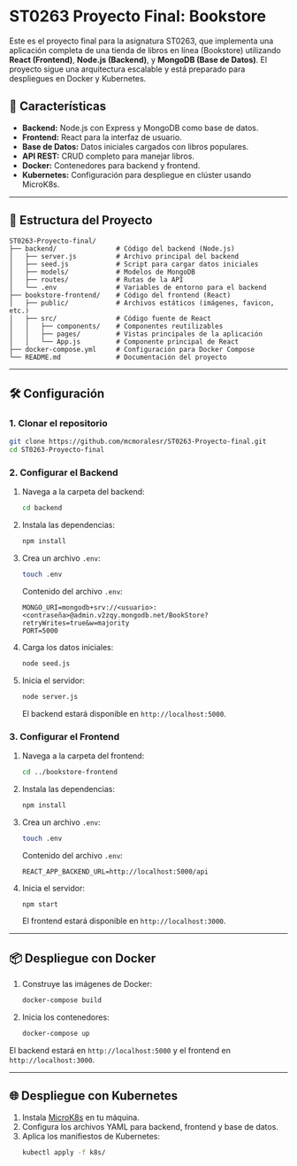 # ST0263 Proyecto Final: Bookstore

Este es el proyecto final para la asignatura ST0263, que implementa una aplicación completa de una tienda de libros en línea (Bookstore) utilizando **React (Frontend)**, **Node.js (Backend)**, y **MongoDB (Base de Datos)**. El proyecto sigue una arquitectura escalable y está preparado para despliegues en Docker y Kubernetes.

## 🚀 Características

- **Backend:** Node.js con Express y MongoDB como base de datos.
- **Frontend:** React para la interfaz de usuario.
- **Base de Datos:** Datos iniciales cargados con libros populares.
- **API REST:** CRUD completo para manejar libros.
- **Docker:** Contenedores para backend y frontend.
- **Kubernetes:** Configuración para despliegue en clúster usando MicroK8s.

---

## 📂 Estructura del Proyecto

```
ST0263-Proyecto-final/
├── backend/               # Código del backend (Node.js)
│   ├── server.js          # Archivo principal del backend
│   ├── seed.js            # Script para cargar datos iniciales
│   ├── models/            # Modelos de MongoDB
│   ├── routes/            # Rutas de la API
│   └── .env               # Variables de entorno para el backend
├── bookstore-frontend/    # Código del frontend (React)
│   ├── public/            # Archivos estáticos (imágenes, favicon, etc.)
│   ├── src/               # Código fuente de React
│   │   ├── components/    # Componentes reutilizables
│   │   ├── pages/         # Vistas principales de la aplicación
│   │   └── App.js         # Componente principal de React
├── docker-compose.yml     # Configuración para Docker Compose
└── README.md              # Documentación del proyecto
```

---

## 🛠️ Configuración

### **1. Clonar el repositorio**
```bash
git clone https://github.com/mcmoralesr/ST0263-Proyecto-final.git
cd ST0263-Proyecto-final
```

### **2. Configurar el Backend**
1. Navega a la carpeta del backend:
   ```bash
   cd backend
   ```
2. Instala las dependencias:
   ```bash
   npm install
   ```
3. Crea un archivo `.env`:
   ```bash
   touch .env
   ```
   Contenido del archivo `.env`:
   ```env
   MONGO_URI=mongodb+srv://<usuario>:<contraseña>@admin.v2zqy.mongodb.net/BookStore?retryWrites=true&w=majority
   PORT=5000
   ```

4. Carga los datos iniciales:
   ```bash
   node seed.js
   ```

5. Inicia el servidor:
   ```bash
   node server.js
   ```
   El backend estará disponible en `http://localhost:5000`.

### **3. Configurar el Frontend**
1. Navega a la carpeta del frontend:
   ```bash
   cd ../bookstore-frontend
   ```
2. Instala las dependencias:
   ```bash
   npm install
   ```
3. Crea un archivo `.env`:
   ```bash
   touch .env
   ```
   Contenido del archivo `.env`:
   ```env
   REACT_APP_BACKEND_URL=http://localhost:5000/api
   ```

4. Inicia el servidor:
   ```bash
   npm start
   ```
   El frontend estará disponible en `http://localhost:3000`.

---

## 📦 Despliegue con Docker

1. Construye las imágenes de Docker:
   ```bash
   docker-compose build
   ```

2. Inicia los contenedores:
   ```bash
   docker-compose up
   ```

El backend estará en `http://localhost:5000` y el frontend en `http://localhost:3000`.

---

## 🌐 Despliegue con Kubernetes

1. Instala [MicroK8s](https://microk8s.io/) en tu máquina.
2. Configura los archivos YAML para backend, frontend y base de datos.
3. Aplica los manifiestos de Kubernetes:
   ```bash
   kubectl apply -f k8s/
   ```
